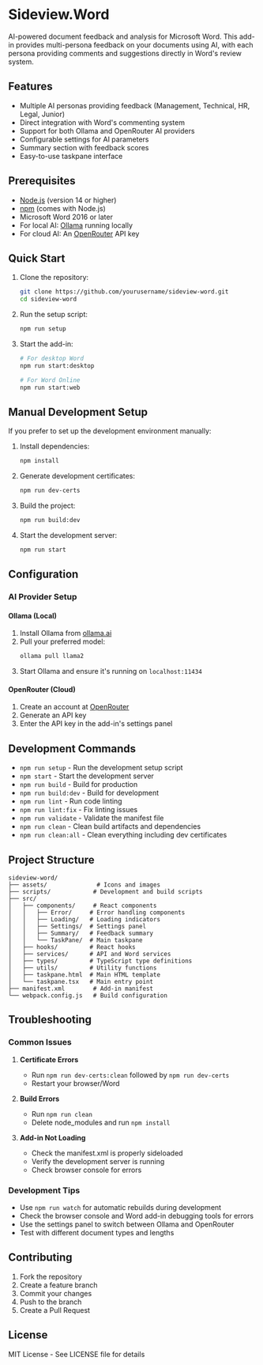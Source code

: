 # Sideview.Word

AI-powered document feedback and analysis for Microsoft Word. This add-in provides multi-persona feedback on your documents using AI, with each persona providing comments and suggestions directly in Word's review system.

## Features

- Multiple AI personas providing feedback (Management, Technical, HR, Legal, Junior)
- Direct integration with Word's commenting system
- Support for both Ollama and OpenRouter AI providers
- Configurable settings for AI parameters
- Summary section with feedback scores
- Easy-to-use taskpane interface

## Prerequisites

- [Node.js](https://nodejs.org) (version 14 or higher)
- [npm](https://www.npmjs.com/) (comes with Node.js)
- Microsoft Word 2016 or later
- For local AI: [Ollama](https://ollama.ai/) running locally
- For cloud AI: An [OpenRouter](https://openrouter.ai/) API key

## Quick Start

1. Clone the repository:
   ```bash
   git clone https://github.com/yourusername/sideview-word.git
   cd sideview-word
   ```

2. Run the setup script:
   ```bash
   npm run setup
   ```

3. Start the add-in:
   ```bash
   # For desktop Word
   npm run start:desktop
   
   # For Word Online
   npm run start:web
   ```

## Manual Development Setup

If you prefer to set up the development environment manually:

1. Install dependencies:
   ```bash
   npm install
   ```

2. Generate development certificates:
   ```bash
   npm run dev-certs
   ```

3. Build the project:
   ```bash
   npm run build:dev
   ```

4. Start the development server:
   ```bash
   npm run start
   ```

## Configuration

### AI Provider Setup

#### Ollama (Local)
1. Install Ollama from [ollama.ai](https://ollama.ai)
2. Pull your preferred model:
   ```bash
   ollama pull llama2
   ```
3. Start Ollama and ensure it's running on `localhost:11434`

#### OpenRouter (Cloud)
1. Create an account at [OpenRouter](https://openrouter.ai)
2. Generate an API key
3. Enter the API key in the add-in's settings panel

## Development Commands

- `npm run setup` - Run the development setup script
- `npm start` - Start the development server
- `npm run build` - Build for production
- `npm run build:dev` - Build for development
- `npm run lint` - Run code linting
- `npm run lint:fix` - Fix linting issues
- `npm run validate` - Validate the manifest file
- `npm run clean` - Clean build artifacts and dependencies
- `npm run clean:all` - Clean everything including dev certificates

## Project Structure

```
sideview-word/
├── assets/              # Icons and images
├── scripts/            # Development and build scripts
├── src/
│   ├── components/     # React components
│   │   ├── Error/     # Error handling components
│   │   ├── Loading/   # Loading indicators
│   │   ├── Settings/  # Settings panel
│   │   ├── Summary/   # Feedback summary
│   │   └── TaskPane/  # Main taskpane
│   ├── hooks/         # React hooks
│   ├── services/      # API and Word services
│   ├── types/         # TypeScript type definitions
│   ├── utils/         # Utility functions
│   ├── taskpane.html  # Main HTML template
│   └── taskpane.tsx   # Main entry point
├── manifest.xml        # Add-in manifest
└── webpack.config.js   # Build configuration
```

## Troubleshooting

### Common Issues

1. **Certificate Errors**
   - Run `npm run dev-certs:clean` followed by `npm run dev-certs`
   - Restart your browser/Word

2. **Build Errors**
   - Run `npm run clean`
   - Delete node_modules and run `npm install`

3. **Add-in Not Loading**
   - Check the manifest.xml is properly sideloaded
   - Verify the development server is running
   - Check browser console for errors

### Development Tips

- Use `npm run watch` for automatic rebuilds during development
- Check the browser console and Word add-in debugging tools for errors
- Use the settings panel to switch between Ollama and OpenRouter
- Test with different document types and lengths

## Contributing

1. Fork the repository
2. Create a feature branch
3. Commit your changes
4. Push to the branch
5. Create a Pull Request

## License

MIT License - See LICENSE file for details
